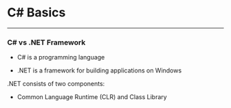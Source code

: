 # C\# Basics
----------------------------------------------------------------

### C\# vs .NET Framework

- C# is a programming language

- .NET is a framework for building applications on Windows

.NET consists of two components:

- Common Language Runtime (CLR) and Class Library

